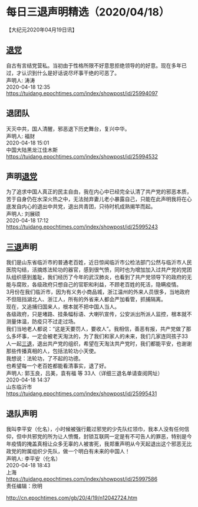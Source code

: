 # 每日三退声明精选（2020/04/18）
  
  
【大纪元2020年04月19日讯】  
## <a href="http://cn.epochtimes.com/gb/tag/%E9%80%80%E5%85%9A.html">退党</a>  
自古有言结党营私。当初由于性格所限不好意思拒绝领导的的好意。现在多年已过，才认识到什么是好话说尽坏事干绝的可恶了。  
声明人: 涛涛  
2020-04-18 12:35  
https://tuidang.epochtimes.com/index/showpost/id/25994097  
## 退团队  
天灭中共，国人清醒，邪恶退下历史舞台，复兴中华。  
声明人: 福财  
2020-04-18 15:01  
中国大陆黑龙江佳木斯  
https://tuidang.epochtimes.com/index/showpost/id/25994532  
## 声明<a href="http://cn.epochtimes.com/gb/tag/%E9%80%80%E5%85%9A.html">退党</a>  
为了追求中国人真正的民主自由，我在内心中已经完全认清了共产党的邪恶本质，苦于自身仍在水深火热之中，无法抛弃妻儿老小暴露自己，只能在此声明我将在心底发自内心的退出中共党，退出共青团，只待时机成熟揭竿而起。  
声明人: 刘展硕  
2020-04-18 17:12  
https://tuidang.epochtimes.com/index/showpost/id/25995243  
## <a href="http://cn.epochtimes.com/gb/tag/%E4%B8%89%E9%80%80.html">三退</a>声明  
我们是山东省临沂市的普通老百姓，近日惊闻临沂市公检法部门公然与临沂市人民医院勾结，活摘炼法轮功的器官，感到很气愤，同时也为增加加入过共产党的党团队组织感到羞耻，我们经历了今年的武汉肺炎，也看到了共产党领导下的政府的无能与腐败，各级政府只想自己的官职和利益，不顾老百姓的死活，隐瞒疫情。  
3月份在我们临沂市，因为有义务小商品城，浙江温州的外来人员很多，当地政府不但阻挡湖北人、浙江人，所有的外省来人都会严加看管，抓捕隔离。  
现在，又追捕归国来人，根本就不把中国人当人。  
各级政府，只是堵路、挂条幅标语、大喇叭宣传，公安派出所派人监控，根本就不测量体温，防疫只不过走过场。  
我们当地老人都说：“这是天要罚人，要收人”。我相信，善恶有报，共产党做了那么多坏事，一定会被老天淘汰的，为了我们和家人的未来，我们几家连同孩子33人一起<a href="http://cn.epochtimes.com/gb/tag/%E4%B8%89%E9%80%80.html">三退</a>，退出共产党的组织，希望在天淘汰共产党时，我们都能平安，也谢谢那些传播真相的人，包括法轮功小天使。  
我想说：法轮功，了不起的功德。  
也希望每一个老百姓都能看清事实，退了好。  
声明人: 郭玉良，吕美，袁有福 等 33人（详细三退名单请查阅网址）  
2020-04-18 14:37  
山东临沂市  
https://tuidang.epochtimes.com/index/showpost/id/25995431  
## 退队声明  
我叫李平安（化名），小时候被强行戴过邪党的少先队红领巾，我本人没有任何信仰，但中共邪党的所为让人愤慨，封锁互联网一定是有不可告人的罪恶，特别是今年疫情的掩盖真相让众多无辜的人被害死，我郑重声明从今天起退出这个邪恶无比政党的附属组织少先队，做一个明白有未来的中国人！  
声明人: 李平安（化名）  
2020-04-18 18:43  
上海  
https://tuidang.epochtimes.com/index/showpost/id/25997586  
责任编辑：欣明  
  
  
  
http://cn.epochtimes.com/gb/20/4/19/n12042724.htm
